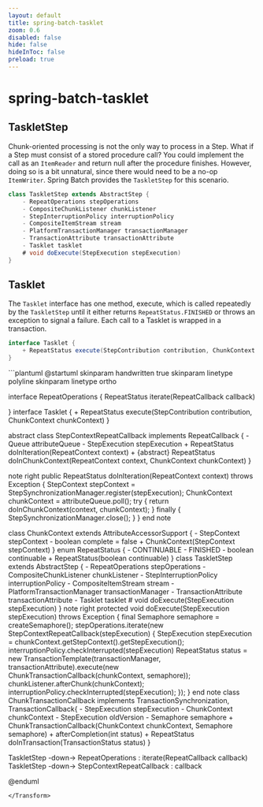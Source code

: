 ```yaml
---
layout: default 
title: spring-batch-tasklet  
zoom: 0.6   
disabled: false 
hide: false 
hideInToc: false    
preload: true   
---
```



# spring-batch-tasklet   


## TaskletStep    
Chunk-oriented processing is not the only way to process in a Step. What if a Step must consist of a stored procedure call? 
You could implement the call as an `ItemReader` and return null after the procedure finishes. However, doing so is a bit unnatural, since there would need to be a no-op `ItemWriter`. Spring Batch provides the `TaskletStep` for this scenario.

```java
class TaskletStep extends AbstractStep {
    - RepeatOperations stepOperations
    - CompositeChunkListener chunkListener
    - StepInterruptionPolicy interruptionPolicy 
    - CompositeItemStream stream
    - PlatformTransactionManager transactionManager
    - TransactionAttribute transactionAttribute
    - Tasklet tasklet
    # void doExecute(StepExecution stepExecution)
}
```


## Tasklet    
The `Tasklet` interface has one method, execute, which is called repeatedly by the `TaskletStep` until it either returns `RepeatStatus.FINISHED` or throws an exception to signal a failure. Each call to a Tasklet is wrapped in a transaction.     

```java
interface Tasklet {
    + RepeatStatus execute(StepContribution contribution, ChunkContext chunkContext) 
}
```



<Transform :scale="1.0">
```plantuml
@startuml
skinparam handwritten true
skinparam linetype polyline
skinparam linetype ortho


interface RepeatOperations {
	RepeatStatus iterate(RepeatCallback callback)

}
interface Tasklet {
    + RepeatStatus execute(StepContribution contribution, ChunkContext chunkContext) 
}

abstract class StepContextRepeatCallback implements RepeatCallback {
    - Queue<ChunkContext> attributeQueue
    - StepExecution stepExecution
    + RepeatStatus doInIteration(RepeatContext context)
    + {abstract} RepeatStatus doInChunkContext(RepeatContext context, ChunkContext chunkContext)
}

note right
public RepeatStatus doInIteration(RepeatContext context) throws Exception {
    StepContext stepContext = StepSynchronizationManager.register(stepExecution);
    ChunkContext chunkContext = attributeQueue.poll();
    try {
        return doInChunkContext(context, chunkContext);
    } finally {
        StepSynchronizationManager.close();
    }
}
end note

class ChunkContext extends AttributeAccessorSupport {
    - StepContext stepContext
    - boolean complete = false
    + ChunkContext(StepContext stepContext)
}
enum RepeatStatus {
    - CONTINUABLE
    - FINISHED
    - boolean continuable
    + RepeatStatus(boolean continuable)
}
class TaskletStep extends AbstractStep {
    - RepeatOperations stepOperations
    - CompositeChunkListener chunkListener
    - StepInterruptionPolicy interruptionPolicy 
    - CompositeItemStream stream
    - PlatformTransactionManager transactionManager
    - TransactionAttribute transactionAttribute
    - Tasklet tasklet
    # void doExecute(StepExecution stepExecution)
}
note right
protected void doExecute(StepExecution stepExecution) throws Exception {
    final Semaphore semaphore = createSemaphore();
    stepOperations.iterate(new StepContextRepeatCallback(stepExecution) {
        StepExecution stepExecution = chunkContext.getStepContext().getStepExecution();
        interruptionPolicy.checkInterrupted(stepExecution)
        RepeatStatus status = new TransactionTemplate(transactionManager, transactionAttribute).execute(new ChunkTransactionCallback(chunkContext, semaphore));
        chunkListener.afterChunk(chunkContext);
        interruptionPolicy.checkInterrupted(stepExecution);
    });
}
end note
class ChunkTransactionCallback implements TransactionSynchronization, TransactionCallback<RepeatStatus>{
    - StepExecution stepExecution
    - ChunkContext chunkContext
    - StepExecution oldVersion
    - Semaphore semaphore
    + ChunkTransactionCallback(ChunkContext chunkContext, Semaphore semaphore)
    + afterCompletion(int status) 
    + RepeatStatus doInTransaction(TransactionStatus status)
}


TaskletStep -down-> RepeatOperations : iterate(RepeatCallback callback)
TaskletStep -down-> StepContextRepeatCallback : callback

@enduml
```  
</Transform>

